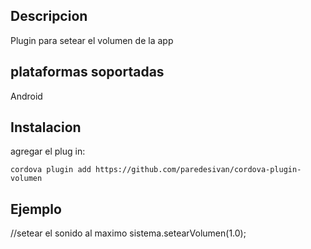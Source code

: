 ## Descripcion

Plugin para setear el volumen de la app

## plataformas soportadas

Android

## Instalacion

agregar el plug in:

    cordova plugin add https://github.com/paredesivan/cordova-plugin-volumen

## Ejemplo

//setear el sonido al maximo
sistema.setearVolumen(1.0);
